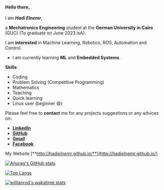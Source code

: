 #### Hello there, 
I am **_Hadi Elnemr_**,

a **Mechatronics Engineering** student at the **German University in Cairo** (GUC) (To graduate on June 2023 isA).

I am **interested** in Machine Learning, Robotics, ROS, Automation and Control.

* I am currently learning **ML** and **Embedded Systems**.

**Skills**:
* Coding
* Problem Solving (Competitive Programming)
* Mathematics
* Teaching
* Quick learning
* Linux user (beginner 😄) 

Please feel free to **contact** me for any projects suggestions or any advices on: 
* [**LinkedIn**](https://www.linkedin.com/in/hadi-elnemr/)
* [**GitHub**](https://github.com/HadiElnemr)
* [**Gmail**](hadi.elnemr@gmail.com)
* [**Facebook**](https://www.facebook.com/hadi.elnimr)

My Website [**http://hadielnemr.github.io/**](http://hadielnemr.github.io/)

[![Anurag's GitHub stats](https://github-readme-stats.vercel.app/api?username=HadiElnemr&show_icons=true&theme=vision-friendly-dark)](https://github.com/anuraghazra/github-readme-stats)

[![Top Langs](https://github-readme-stats.vercel.app/api/top-langs/?username=HadiElnemr&langs_count=10&hide=css,html,rich%20text%20format,jupyter%20notebook,vhdl&theme=vision-friendly-dark)](https://github.com/anuraghazra/github-readme-stats)

[![willianrod's wakatime stats](https://github-readme-stats.vercel.app/api/wakatime?username=HadiElnemr&theme=vision-friendly-dark)](https://github.com/anuraghazra/github-readme-stats)
